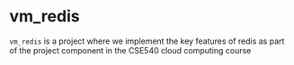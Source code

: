 # vm_redis
`vm_redis` is a project where we implement the key features of redis as part of the project component in the CSE540 cloud computing course
